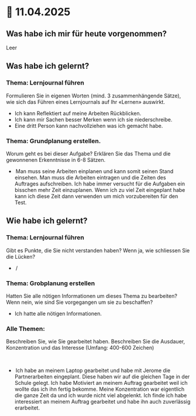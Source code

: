 # 📅 11.04.2025

## Was habe ich mir für heute vorgenommen?

Leer

## Was habe ich gelernt?

### **Thema: Lernjournal führen**&#x20;

Formulieren Sie in eigenen Worten (mind. 3 zusammenhängende Sätze), wie sich das Führen eines Lernjournals auf Ihr «Lernen» auswirkt.&#x20;

* Ich kann Reflektiert auf meine Arbeiten Rückblicken.&#x20;
* Ich kann mir Sachen besser Merken wenn ich sie niederschreibe.&#x20;
* Eine dritt Person kann nachvollziehen was ich gemacht habe.&#x20;

&#x20;

### **Thema: Grundplanung erstellen.**&#x20;

Worum geht es bei dieser Aufgabe? Erklären Sie das Thema und die gewonnenen Erkenntnisse in 6-8 Sätzen.&#x20;

*  Man muss seine Arbeiten einplanen und kann somit seinen Stand einsehen. Man muss die Arbeiten eintragen und die Zeiten des Auftrages aufschreiben. Ich habe immer versucht für die Aufgaben ein bisschen mehr Zeit einzuplanen. Wenn ich zu viel Zeit eingeplant habe kann ich diese Zeit dann verwenden um mich vorzubereiten für den Test.&#x20;



## Wie habe ich gelernt?

### **Thema: Lernjournal führen**&#x20;

Gibt es Punkte, die Sie nicht verstanden haben? Wenn ja, wie schliessen Sie die Lücken?&#x20;

*  /&#x20;

### **Thema: Grobplanung erstellen**&#x20;

Hatten Sie alle nötigen Informationen um dieses Thema zu bearbeiten? Wenn nein, wie sind Sie vorgegangen um sie zu beschaffen?&#x20;

&#x20;

* Ich hatte alle nötigen Informationen.&#x20;

### **Alle Themen:**&#x20;

Beschreiben Sie, wie Sie gearbeitet haben. Beschreiben Sie die Ausdauer, Konzentration und das Interesse (Umfang: 400-600 Zeichen)&#x20;

 &#x20;

*  Ich habe an meinem Laptop gearbeitet und habe mit Jerome die Partnerarbeiten eingeplant. Diese haben wir auf die gleichen Tage in der Schule gelegt. Ich habe Motiviert an meinem Auftrag gearbeitet weil ich wollte das ich ihn fertig bekomme. Meine Konzentration war eigentlich die ganze Zeit da und ich wurde nicht viel abgelenkt. Ich finde ich habe interessiert an meinem Auftrag gearbeitet und habe ihn auch zuverlässig erarbeitet.&#x20;
